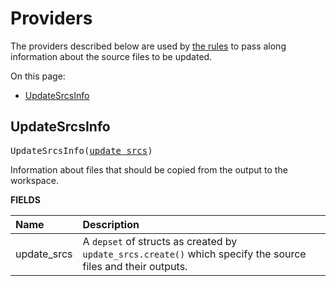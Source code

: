 <!-- Generated with Stardoc, Do Not Edit! -->
# Providers

The providers described below are used by [the rules](/doc/rules_and_macros_overview.md) to
pass along information about the source files to be updated.

On this page:

  * [UpdateSrcsInfo](#UpdateSrcsInfo)


<a id="#UpdateSrcsInfo"></a>

## UpdateSrcsInfo

<pre>
UpdateSrcsInfo(<a href="#UpdateSrcsInfo-update_srcs">update_srcs</a>)
</pre>

Information about files that should be copied from the output to the workspace.

**FIELDS**


| Name  | Description |
| :------------- | :------------- |
| <a id="UpdateSrcsInfo-update_srcs"></a>update_srcs |  A <code>depset</code> of structs as created by <code>update_srcs.create()</code> which specify the source files and their outputs.    |


